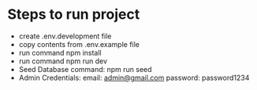 # Steps to run project

- create .env.development file
- copy contents from .env.example file
- run command npm install
- run command npm run dev
- Seed Database command: npm run seed
- Admin Credentials:
  email: admin@gmail.com
  password: password1234
